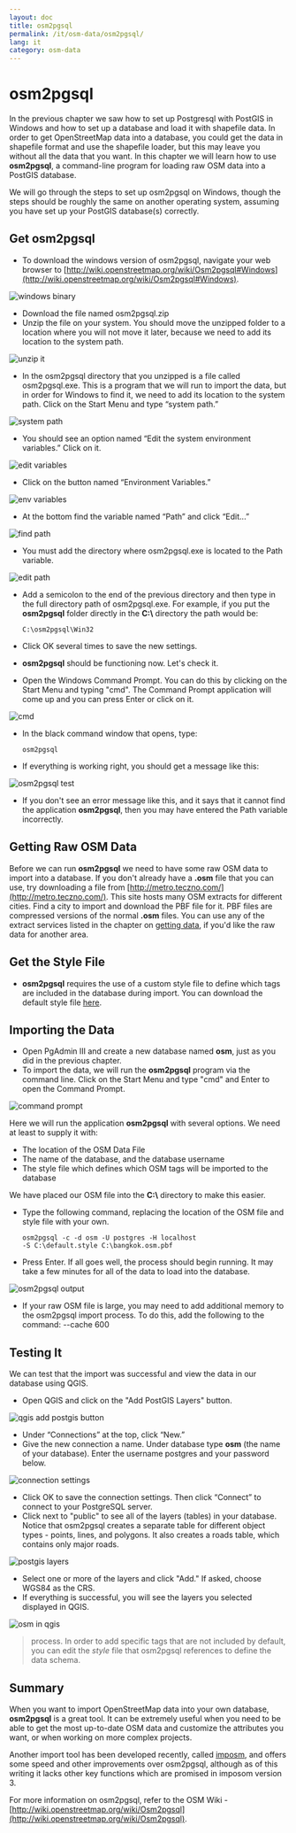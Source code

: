 ```yaml
---
layout: doc
title: osm2pgsql
permalink: /it/osm-data/osm2pgsql/
lang: it
category: osm-data
---
```


osm2pgsql
==========
In the previous chapter we saw how to set up Postgresql with PostGIS in Windows and
how to set up a database and load it with shapefile data. In order to get OpenStreetMap
data into a database, you could get the data in shapefile format and use the shapefile
loader, but this may leave you without all the data that you want. In this chapter we
will learn how to use **osm2pgsql**, a command-line program for loading raw OSM
data into a PostGIS database.

We will go through the steps to set up osm2pgsql on Windows, though the steps should
be roughly the same on another operating system, assuming you have set up your
PostGIS database(s) correctly.

Get osm2pgsql
-------------
-	To download the windows version of osm2pgsql, navigate your web browser to
	[http://wiki.openstreetmap.org/wiki/Osm2pgsql#Windows](http://wiki.openstreetmap.org/wiki/Osm2pgsql#Windows).

![windows binary][]

-	Download the file named osm2pgsql.zip
-	Unzip the file on your system. You should move the unzipped folder to a location where you will
	not move it later, because we need to add its location to the system path.

![unzip it][]

-	In the osm2pgsql directory that you unzipped is a file called osm2pgsql.exe.  This is a program
	that we will run to import the data, but in order for Windows to find it, we need to add its
	location to the system path.  Click on the Start Menu and type “system path.”

![system path][]

-	You should see an option named “Edit the system environment variables.”  Click on it.

![edit variables][]

-	Click on the button named “Environment Variables.”

![env variables][]

-	At the bottom find the variable named “Path” and click “Edit...”

![find path][]

-	You must add the directory where osm2pgsql.exe is located to the Path variable.

![edit path][]

-	Add a semicolon to the end of the previous directory and then type in the full
	directory path of osm2pgsql.exe.  For example, if you put the **osm2pgsql** folder
	directly in the **C:\\** directory the path would be:
	
		C:\osm2pgsql\Win32

-	Click OK several times to save the new settings.
-	**osm2pgsql** should be functioning now. Let's check it.
-	Open the Windows Command Prompt. You can do this by clicking on the Start Menu and typing
	"cmd". The Command Prompt application will come up and you can press Enter or click on it.

![cmd][]

-	In the black command window that opens, type:

		osm2pgsql

-	If everything is working right, you should get a message like this:

![osm2pgsql test][]

-	If you don't see an error message like this, and it says that it cannot find the application
	**osm2pgsql**, then you may have entered the Path variable incorrectly.

Getting Raw OSM Data
---------------------
Before we can run **osm2pgsql** we need to have some raw OSM data to import into a database.
If you don't already have a **.osm** file that you can use, try downloading a file from
[http://metro.teczno.com/](http://metro.teczno.com/). This site hosts many OSM extracts for
different cities.  Find a city to import and download the PBF file for it. PBF files are
compressed versions of the normal **.osm** files. You can use any of the extract services
listed in the chapter on [getting data](/en/osm-data/getting-data), if you'd like the raw data
for another area.

Get the Style File
------------------
-	**osm2pgsql** requires the use of a custom style file to define which tags are included
	in the database during import. You can download the default style file
	[here](/files/default.style).

Importing the Data
-------------------
-	Open PgAdmin III and create a new database named **osm**, just as you did in the
	previous chapter.
-	To import the data, we will run the **osm2pgsql** program via the command line. Click on
	the Start Menu and type "cmd" and Enter to open the Command Prompt.

![command prompt][]

Here we will run the application **osm2pgsql** with several options. We need at least
to supply it with:

-	The location of the OSM Data File
-	The name of the database, and the database username
-	The style file which defines which OSM tags will be imported to the database

We have placed our OSM file into the **C:\\** directory to make this easier.

-	Type the following command, replacing the location of the OSM file and style file with your own.

		osm2pgsql -c -d osm -U postgres -H localhost
		-S C:\default.style C:\bangkok.osm.pbf

-	Press Enter. If all goes well, the process should begin running. It may take a few minutes for all
	of the data to load into the database.

![osm2pgsql output][]

-	If your raw OSM file is large, you may need to add additional memory
	to the osm2pgsql import process. To do this, add the following to the command:
		--cache 600

Testing It
-----------
We can test that the import was successful and view the data in our database using QGIS.

-	Open QGIS and click on the "Add PostGIS Layers" button.

![qgis add postgis button][]

-	Under “Connections” at the top, click “New.”
-	Give the new connection a name.  Under database type **osm** (the name of your database).
	Enter the username postgres and your password below.

![connection settings][]

-	Click OK to save the connection settings.  Then click “Connect” to connect to your PostgreSQL
	server.
-	Click next to "public" to see all of the layers (tables) in your database. Notice that osm2pgsql
	creates a separate table for different object types - points, lines, and polygons. It also creates
	a roads table, which contains only major roads.

![postgis layers][]

-	Select one or more of the layers and click "Add." If asked, choose WGS84 as the CRS.
-	If everything is successful, you will see the layers you selected displayed in QGIS.

![osm in qgis][]

>	process. In order to add specific tags that are not included by default, you can edit the
>	*style* file that osm2pgsql references to define the data schema.


Summary
-------
When you want to import OpenStreetMap data into your own database, **osm2pgsql** is a great tool.
It can be extremely useful when you need to be able to get the most up-to-date OSM data and
customize the attributes you want, or when working on more complex projects.

Another import tool has been developed recently, called [imposm](http://imposm.org/), and offers
some speed and other improvements over osm2pgsql, although as of this writing it lacks other key
functions which are promised in imposom version 3.

For more information on osm2pgsql, refer to the OSM Wiki - 
[http://wiki.openstreetmap.org/wiki/Osm2pgsql](http://wiki.openstreetmap.org/wiki/Osm2pgsql).


[windows binary]: /images/osm-data/windows-binary.png
[unzip it]: /images/osm-data/unzip-it.png
[system path]: /images/osm-data/system-path.png
[edit variables]: /images/osm-data/edit-environment-variables.png
[env variables]: /images/osm-data/environment-variables.png
[find path]: /images/osm-data/find-path.png
[edit path]: /images/osm-data/edit-path-variable.png
[cmd]: /images/osm-data/cmd.png
[osm2pgsql test]: /images/osm-data/osm2pgsql-test.png
[command prompt]: /images/osm-data/command-prompt.png
[osm2pgsql output]: /images/osm-data/osm2pgsql-output.png
[qgis add postgis button]: /images/osm-data/add-postgis-button.png
[connection settings]: /images/osm-data/connection-settings.png
[postgis layers]: /images/osm-data/postgis-layers.png
[osm in qgis]: /images/osm-data/osm-in-qgis.png

